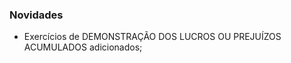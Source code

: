 <!DOCTYPE html>
<html>
<title>W3.CSS</title>
<meta name="viewport" content="width=device-width, initial-scale=1">
<link rel="stylesheet" href="https://www.w3schools.com/w3css/4/w3.css">
<body class="w3-container w3-auto">

<div class="w3-panel w3-pale-blue w3-border">
  <h3>Novidades</h3>
<ul>
  <li>Exercícios de DEMONSTRAÇÃO DOS LUCROS OU PREJUÍZOS ACUMULADOS adicionados; </li>
</ul>
</div>

</body>
</html>

